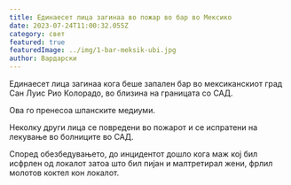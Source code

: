 ```yaml
---
title: Единаесет лица загинаа во пожар во бар во Мексико
date: 2023-07-24T11:00:32.055Z
category: свет
featured: true
featuredImage: ../img/1-bar-meksik-ubi.jpg
author: Вардарски
---
```

Единаесет лица загинаа кога беше запален бар во мексиканскиот град Сан Луис Рио Колорадо, во близина на границата со САД.

Ова го пренесоа шпанските медиуми.

Неколку други лица се повредени во пожарот и се испратени на лекување во болниците во САД.

Според обезбедувањето, до инцидентот дошло кога маж кој бил исфрлен од локалот затоа што бил пијан и малтретирал жени, фрлил молотов коктел кон локалот.